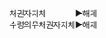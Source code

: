 <link rel="stylesheet" href="../_res/darkmode.css">


채권자지체ㅤㅤㅤㅤ▶<span class="t">해제</span>  
수령의무채권자지체▶<span class="r">해제</span>  